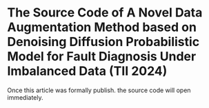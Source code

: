 # The Source Code of A Novel Data Augmentation Method based on Denoising Diffusion Probabilistic Model for Fault Diagnosis Under Imbalanced Data (TII 2024)
Once this article was formally publish. the source code will open immediately.
